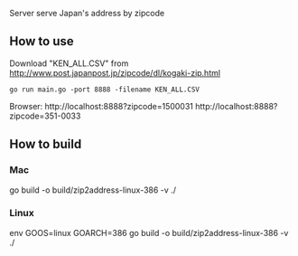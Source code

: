 Server serve Japan's address by zipcode

## How to use

Download "KEN_ALL.CSV" from http://www.post.japanpost.jp/zipcode/dl/kogaki-zip.html

`go run main.go -port 8888 -filename KEN_ALL.CSV`

Browser:
http://localhost:8888?zipcode=1500031
http://localhost:8888?zipcode=351-0033

## How to build

### Mac
go build -o build/zip2address-linux-386 -v ./

### Linux 
env GOOS=linux GOARCH=386 go build -o build/zip2address-linux-386 -v ./
